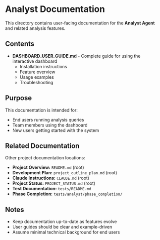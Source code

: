 # Analyst Documentation

This directory contains user-facing documentation for the **Analyst Agent** and related analysis features.

## Contents

- **DASHBOARD_USER_GUIDE.md** - Complete guide for using the interactive dashboard
  - Installation instructions
  - Feature overview
  - Usage examples
  - Troubleshooting

## Purpose

This documentation is intended for:
- End users running analysis queries
- Team members using the dashboard
- New users getting started with the system

## Related Documentation

Other project documentation locations:
- **Project Overview:** `README.md` (root)
- **Development Plan:** `project_outline_plan.md` (root)
- **Claude Instructions:** `CLAUDE.md` (root)
- **Project Status:** `PROJECT_STATUS.md` (root)
- **Test Documentation:** `tests/README.md`
- **Phase Completion:** `tests/analyst/phase_completion/`

## Notes

- Keep documentation up-to-date as features evolve
- User guides should be clear and example-driven
- Assume minimal technical background for end users
